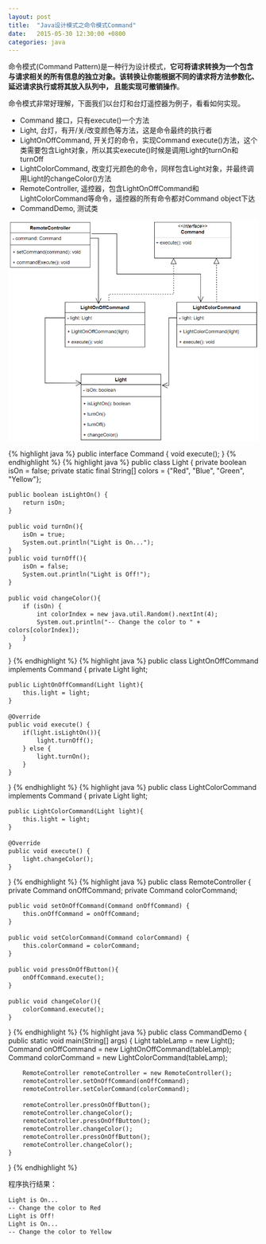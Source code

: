 ```yaml
---
layout: post
title:  "Java设计模式之命令模式Command"
date:   2015-05-30 12:30:00 +0800
categories: java
--- 
```


命令模式(Command Pattern)是一种行为设计模式，**它可将请求转换为一个包含与请求相关的所有信息的独立对象。该转换让你能根据不同的请求将方法参数化、 延迟请求执行或将其放入队列中， 且能实现可撤销操作**。

命令模式非常好理解，下面我们以台灯和台灯遥控器为例子，看看如何实现。

* Command 接口，只有execute()一个方法
* Light, 台灯，有开/关/改变颜色等方法，这是命令最终的执行者
* LightOnOffCommand, 开关灯的命令，实现Command execute()方法，这个类需要包含Light对象，所以其实execute()时候是调用Light的turnOn和turnOff
* LightColorCommand, 改变灯光颜色的命令，同样包含Light对象，并最终调用Light的changeColor()方法
* RemoteController, 遥控器，包含LightOnOffCommand和LightColorCommand等命令，遥控器的所有命令都对Command object下达
* CommandDemo, 测试类

![pic](/images/2015-05-30-command.png)

{% highlight java %} 
public interface Command {
    void execute();
}
{% endhighlight %}
{% highlight java %} 
public class Light {
    private boolean isOn = false;
    private static final String[] colors = {"Red", "Blue", "Green", "Yellow"};

    public boolean isLightOn() {
        return isOn;
    }

    public void turnOn(){
        isOn = true;
        System.out.println("Light is On...");
    }
    public void turnOff(){
        isOn = false;
        System.out.println("Light is Off!");
    }

    public void changeColor(){
        if (isOn) {
            int colorIndex = new java.util.Random().nextInt(4);
            System.out.println("-- Change the color to " + colors[colorIndex]);
        }
    }
}
{% endhighlight %}
{% highlight java %} 
public class LightOnOffCommand implements Command {
    private Light light;

    public LightOnOffCommand(Light light){
        this.light = light;
    }

    @Override
    public void execute() {
        if(light.isLightOn()){
            light.turnOff();
        } else {
            light.turnOn();
        }
    }
}
{% endhighlight %}
{% highlight java %} 
public class LightColorCommand implements Command {
    private Light light;

    public LightColorCommand(Light light){
        this.light = light;
    }

    @Override
    public void execute() {
        light.changeColor();
    }
}
{% endhighlight %}
{% highlight java %} 
public class RemoteController {
    private Command onOffCommand;
    private Command colorCommand;

    public void setOnOffCommand(Command onOffCommand) {
        this.onOffCommand = onOffCommand;
    }

    public void setColorCommand(Command colorCommand) {
        this.colorCommand = colorCommand;
    }

    public void pressOnOffButton(){
        onOffCommand.execute();
    }

    public void changeColor(){
        colorCommand.execute();
    }
}
{% endhighlight %}
{% highlight java %} 
public class CommandDemo {
    public static void main(String[] args) {
        Light tableLamp = new Light();
        Command onOffCommand = new LightOnOffCommand(tableLamp);
        Command colorCommand = new LightColorCommand(tableLamp);

        RemoteController remoteController = new RemoteController();
        remoteController.setOnOffCommand(onOffCommand);
        remoteController.setColorCommand(colorCommand);

        remoteController.pressOnOffButton();
        remoteController.changeColor();
        remoteController.pressOnOffButton();
        remoteController.changeColor();
        remoteController.pressOnOffButton();
        remoteController.changeColor();
    }
}
{% endhighlight %}

程序执行结果：
```
Light is On...
-- Change the color to Red
Light is Off!
Light is On...
-- Change the color to Yellow
```
